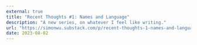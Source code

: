 ```yaml
---
external: true
title: "Recent Thoughts #1: Names and Language"
description: "A new series, on whatever I feel like writing."
url: "https://simonwu.substack.com/p/recent-thoughts-1-names-and-language"
date: 2023-08-02
---
```


